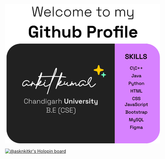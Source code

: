 <div align="center">
  
  ![poster]
  
</div>

[poster]: https://raw.githubusercontent.com/asknkitkr/asknkitkr/634ade2f8ec9708a1a457e529e2e2a303dc7765a/Github%20Card.svg
[![@asknkitkr's Holopin board](https://holopin.io/api/user/board?user=asknkitkr)](https://holopin.io/@asknkitkr)
